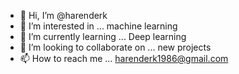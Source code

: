 - 👋 Hi, I’m @harenderk
- 👀 I’m interested in ... machine learning
- 🌱 I’m currently learning ... Deep learning
- 💞️ I’m looking to collaborate on ... new projects
- 📫 How to reach me ... harenderk1986@gmail.com

<!---
harenderk/harenderk is a ✨ special ✨ repository because its `README.md` (this file) appears on your GitHub profile.
You can click the Preview link to take a look at your changes.
--->
